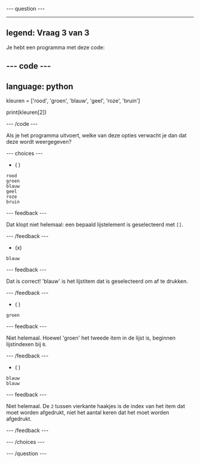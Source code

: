 
--- question ---

---
legend: Vraag 3 van 3
---

Je hebt een programma met deze code:

--- code ---
---
language: python
---

kleuren = ['rood', 'groen', 'blauw', 'geel', 'roze', 'bruin']

print(kleuren[2])

--- /code ---

Als je het programma uitvoert, welke van deze opties verwacht je dan dat deze wordt weergegeven?

--- choices ---

- ( )
```
rood
groen
blauw
geel
roze
bruin
```
  --- feedback ---

  Dat klopt niet helemaal: een bepaald lijstelement is geselecteerd met `[]`.

  --- /feedback ---

- (x)
```
blauw
```

  --- feedback ---

  Dat is correct! 'blauw' is het lijstitem dat is geselecteerd om af te drukken.

  --- /feedback ---

- ( )
```
groen
```

  --- feedback ---

  Niet helemaal. Hoewel 'groen' het tweede item in de lijst is, beginnen lijstindexen bij `0`.

  --- /feedback ---

- ( )
```
blauw
blauw
```

  --- feedback ---

  Niet helemaal. De `2` tussen vierkante haakjes is de index van het item dat moet worden afgedrukt, niet het aantal keren dat het moet worden afgedrukt.

  --- /feedback ---

--- /choices ---

--- /question ---
